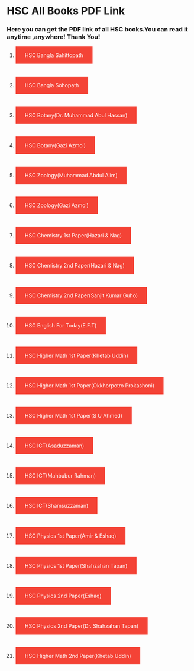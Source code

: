 
<html>
<head>
<title>Edu.bd.Self Develop</title>
</head>
<body>

<h1>HSC All Books PDF Link</h1>
<p><h3>Here you can get the PDF link of all HSC books.You can read it anytime ,anywhere! Thank You!</h3></p>

<style>
a:link, a:visited {
  background-color: #f44336;
  color: white;
  padding: 15px 25px;
  text-align: center;
  text-decoration: none;
  display: inline-block;
}

a:hover, a:active {
  background-color: blue;
}
</style> 
<ol>
<li><a href="file:///C:/Users/DC/Downloads/Bangla%20[Sahittopath].pdf">HSC Bangla Sahittopath</a></li>
<br/>
<br/>

<li><a href="file:///C:/Users/DC/Downloads/Bangla%20Sohopath.pdf">HSC Bangla Sohopath</a></li>
<br/>
<br/>
<li><a href="file:///C:/Users/DC/Downloads/Biology%201st%20Paper(Abul%20Hasan).pdf">HSC Botany(Dr. Muhammad Abul Hassan)</a></li>
<br/>
<br/>
<li><a href="file:///C:/Users/DC/Downloads/Biology%201st%20Paper(Azmol).pdf">HSC Botany(Gazi Azmol)</a></li>
<br/>
<br/>
<li><a href="file:///C:/Users/DC/Downloads/Biology%202nd%20Paper%20(Abdul%20Alim).pdf">HSC Zoology(Muhammad Abdul Alim)</a></li>
<br/>
<br/>
<li><a href="file:///C:/Users/DC/Downloads/Biology%202nd%20Paper(Azmol).pdf">HSC Zoology(Gazi Azmol)</a></li>
<br/>
<br/>
<li><a href="file:///C:/Users/DC/Downloads/Chemistry%201st%20Paper(Hazari%20Nag).pdf">HSC Chemistry 1st Paper(Hazari & Nag)</a></li>
<br/>
<br/>
<li><a href="file:///C:/Users/DC/Downloads/Chemistry%202nd%20Paper(Hazari%20Nag).pdf">HSC Chemistry 2nd Paper(Hazari & Nag)</a></li>
<br/>
<br/>
<li><a href="file:///C:/Users/DC/Downloads/Chemistry%202nd%20Paper(Sanjit%20Guho).pdf">HSC Chemistry 2nd Paper(Sanjit Kumar Guho)</a></li>
<br/>
<br/>
<li><a href="file:///C:/Users/DC/Downloads/English%20For%20Today(E.F.T).pdf">HSC English For Today(E.F.T)</a></li>
<br/>
<br/>
<li><a href="file:///C:/Users/DC/Downloads/Higher%20Math%201st%20Paper(Khetab%20Uddin).pdf">HSC Higher Math 1st Paper(Khetab Uddin)</a></li>
<br/>
<br/>
<li><a href="file:///C:/Users/DC/Downloads/Higher%20Math%201st%20Paper(Okkhorpotro%20Prokashoni).pdf">HSC Higher Math 1st Paper(Okkhorpotro Prokashoni)</a></li>
<br/>
<br/>
<li><a href="file:///C:/Users/DC/Downloads/Higher%20Math%201st%20Paper(S%20U%20Ahmed).pdf">HSC Higher Math 1st Paper(S U Ahmed)</a></li>
<br/>
<br/>
<li><a href="file:///C:/Users/DC/Downloads/ICT(Asaduzzaman).pdf">HSC ICT(Asaduzzaman)</a></li>
<br/>
<br/>
<li><a href="file:///C:/Users/DC/Downloads/ICT(Mahbubur%20Rahman).pdf">HSC ICT(Mahbubur Rahman)</a></li>
<br/>
<br/>
<li><a href="file:///C:/Users/DC/Downloads/ICT(Shamsuzzaman).pdf">HSC ICT(Shamsuzzaman)</a></li>
<br/>
<br/>
<li><a href="file:///C:/Users/DC/Downloads/Physics%201st%20Paper(Amir%20&%20Eshaq).pdf">HSC Physics 1st Paper(Amir & Eshaq)</a></li>
<br/>
<br/>
<li><a href="file:///C:/Users/DC/Downloads/Physics%201st%20Paper(Tapan).pdf">HSC Physics 1st Paper(Shahzahan Tapan)</a></li>
<br/>
<br/>
<li><a href="file:///C:/Users/DC/Downloads/Physics%202nd%20Paper(Eshaq).pdf">HSC Physics 2nd Paper(Eshaq)</a></li>
<br/>
<br/>
<li><a href="file:///C:/Users/DC/Downloads/Physics%202nd%20Paper(Tapan).pdf">HSC Physics 2nd Paper(Dr. Shahzahan Tapan)</a></li>
<br/>
<br/>
<li><a href="file:///C:/Users/DC/AppData/Local/Temp/%E0%A6%89%E0%A6%9A%E0%A7%8D%E0%A6%9A%E0%A6%A4%E0%A6%B0%20%E0%A6%97%E0%A6%A3%E0%A6%BF%E0%A6%A4%20%E0%A7%A8%E0%A7%9F%20%E0%A6%AA%E0%A6%A4%E0%A7%8D%E0%A6%B0%20%E0%A6%B8%E0%A6%AE%E0%A6%BE%E0%A6%A7%E0%A6%BE%E0%A6%A8%20%E0%A6%95%E0%A7%87%E0%A6%A4%E0%A6%BE%E0%A6%AC%20%E0%A6%89%E0%A6%A6%E0%A7%8D%E0%A6%A6%E0%A6%BF%E0%A6%A8(Educationblog24.com).pdf">HSC Higher Math 2nd Paper(Khetab Uddin)</a></li>
</ol>

</body>
</html> 
